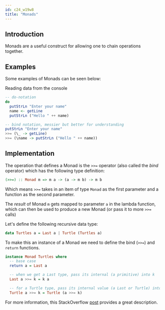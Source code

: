 ```yaml
---
id: c24_w19w8
title: "Monads"
---
```


## Introduction

Monads are a useful construct for allowing one to chain operations together. 

## Examples

Some examples of Monads can be seen below:

Reading data from the console
```haskell
-- do-notation
do
  putStrLn "Enter your name"
  name <- getLine
  putStrLn ("Hello " ++ name)

-- bind notation, messier but better for understanding
putStrLn "Enter your name"
>>= (\_ -> getLine)
>>= (\name -> putStrLn ("Hello " ++ name))
```

## Implementation

The operation that defines a Monad is the `>>=` operator (also called the *bind* operator) which has the following type definition:

```haskell
(>>=) :: Monad m => m a -> (a -> m b) -> m b
```

Which means `>>=` takes in an item of type `Monad` as the first parameter and a function as the second parameter.

The *result* of Monad `m` gets mapped to parameter `a` in the lambda function, which can then be used to produce a new Monad (or pass it to more `>>=` calls)

Let's define the following recursive data type:
```haskell
data Turtles a = Last a | Turtle (Turtles a)
```

To make this an instance of a Monad we need to define the bind (`>>=`) and `return` functions.

```haskell
instance Monad Turtles where
  -- base case
  return a = Last a

  -- when we get a Last type, pass its internal (a primitive) into k
  Last a >>= k = k a

  -- for a Turtle type, pass its internal value (a Last or Turtle) into k
  Turtle a >>= k = Turtle (a >>= k)
```

For more information, this StackOverflow [post](https://stackoverflow.com/questions/44965/what-is-a-monad) provides a great description.
